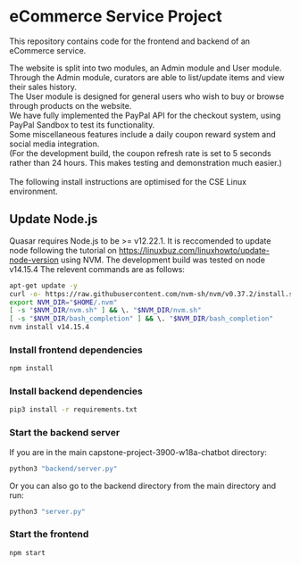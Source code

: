 # eCommerce Service Project

This repository contains code for the frontend and backend of an eCommerce service.<br />

The website is split into two modules, an Admin module and User module.<br />
Through the Admin module, curators are able to list/update items and view their sales history. <br />
The User module is designed for general users who wish to buy or browse through products on the website. <br />
We have fully implemented the PayPal API for the checkout system, using PayPal Sandbox to test its functionality.<br />
Some miscellaneous features include a daily coupon reward system and social media integration. <br />
(For the development build, the coupon refresh rate is set to 5 seconds rather than 24 hours. This makes testing and demonstration much easier.)<br />
<br />
The following install instructions are optimised for the CSE Linux environment. <br />


## Update Node.js
Quasar requires Node.js to be >= v12.22.1. 
It is reccomended to update node following the tutorial on https://linuxbuz.com/linuxhowto/update-node-version using NVM.
The development build was tested on node v14.15.4
The relevent commands are as follows: 
```bash
apt-get update -y
curl -o- https://raw.githubusercontent.com/nvm-sh/nvm/v0.37.2/install.sh | bash
export NVM_DIR="$HOME/.nvm"
[ -s "$NVM_DIR/nvm.sh" ] && \. "$NVM_DIR/nvm.sh"
[ -s "$NVM_DIR/bash_completion" ] && \. "$NVM_DIR/bash_completion"
nvm install v14.15.4

```

### Install frontend dependencies
```bash
npm install
```

### Install backend dependencies 
```bash
pip3 install -r requirements.txt
```

### Start the backend server
If you are in the main capstone-project-3900-w18a-chatbot directory:
```bash
python3 "backend/server.py"
```
Or you can also go to the backend directory from the main directory and run:
```bash
python3 "server.py"
```

### Start the frontend
```bash
npm start
```
